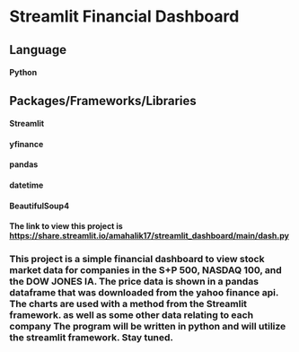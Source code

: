 # Streamlit Financial Dashboard

## Language
#### Python
## Packages/Frameworks/Libraries
#### Streamlit
#### yfinance
#### pandas
#### datetime
#### BeautifulSoup4

#### The link to view this project is https://share.streamlit.io/amahalik17/streamlit_dashboard/main/dash.py

### This project is a simple financial dashboard to view stock market data for companies in the S+P 500, NASDAQ 100, and the DOW JONES IA. The price data is shown in a pandas dataframe that was downloaded from the yahoo finance api. The charts are used with a method from the Streamlit framework. as well as some other data relating to each company The program will be written in python and will utilize the streamlit framework. Stay tuned.